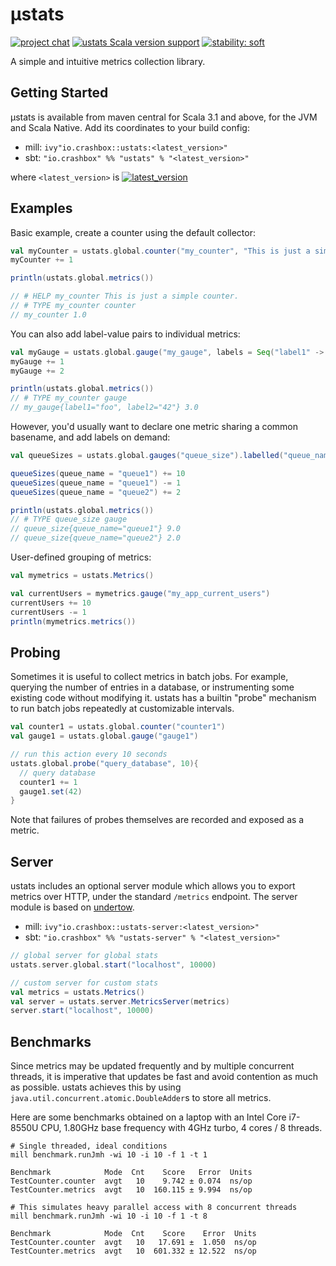 # μstats

[![project chat](https://img.shields.io/badge/zulip-join_chat-brightgreen.svg)](https://crashbox.zulipchat.com/#narrow/stream/343726-ustats)
[![ustats Scala version support](https://index.scala-lang.org/jodersky/ustats/ustats/latest.svg)](https://index.scala-lang.org/jodersky/ustats/ustats)
[![stability: soft](https://img.shields.io/badge/stability-soft-white)](https://www.crashbox.io/stability.html)

A simple and intuitive metrics collection library.

## Getting Started

μstats is available from maven central for Scala 3.1 and above, for the JVM and
Scala Native. Add its coordinates to your build config:

- mill: `ivy"io.crashbox::ustats:<latest_version>"`
- sbt: `"io.crashbox" %% "ustats" % "<latest_version>"`

where `<latest_version>` is
[![latest_version](https://index.scala-lang.org/jodersky/ustats/ustats/latest.svg)](https://index.scala-lang.org/jodersky/ustats/ustats)

## Examples

Basic example, create a counter using the default collector:

```scala
val myCounter = ustats.global.counter("my_counter", "This is just a simple counter.")
myCounter += 1

println(ustats.global.metrics())

// # HELP my_counter This is just a simple counter.
// # TYPE my_counter counter
// my_counter 1.0
```

You can also add label-value pairs to individual metrics:

```scala
val myGauge = ustats.global.gauge("my_gauge", labels = Seq("label1" -> "foo", "label2" -> 42))
myGauge += 1
myGauge += 2

println(ustats.global.metrics())
// # TYPE my_counter gauge
// my_gauge{label1="foo", label2="42"} 3.0
```

However, you'd usually want to declare one metric sharing a common basename, and
add labels on demand:

```scala
val queueSizes = ustats.global.gauges("queue_size").labelled("queue_name")

queueSizes(queue_name = "queue1") += 10
queueSizes(queue_name = "queue1") -= 1
queueSizes(queue_name = "queue2") += 2

println(ustats.global.metrics())
// # TYPE queue_size gauge
// queue_size{queue_name="queue1"} 9.0
// queue_size{queue_name="queue2"} 2.0
```

User-defined grouping of metrics:

```scala
val mymetrics = ustats.Metrics()

val currentUsers = mymetrics.gauge("my_app_current_users")
currentUsers += 10
currentUsers -= 1
println(mymetrics.metrics())
```

## Probing

Sometimes it is useful to collect metrics in batch jobs. For example, querying
the number of entries in a database, or instrumenting some existing code without
modifying it. ustats has a builtin "probe" mechanism to run batch jobs
repeatedly at customizable intervals.

```scala
val counter1 = ustats.global.counter("counter1")
val gauge1 = ustats.global.gauge("gauge1")

// run this action every 10 seconds
ustats.global.probe("query_database", 10){
  // query database
  counter1 += 1
  gauge1.set(42)
}
```

Note that failures of probes themselves are recorded and exposed as a metric.

## Server

ustats includes an optional server module which allows you to export metrics
over HTTP, under the standard `/metrics` endpoint. The server module is based on
[undertow](https://github.com/undertow-io/undertow).

- mill: `ivy"io.crashbox::ustats-server:<latest_version>"`
- sbt: `"io.crashbox" %% "ustats-server" % "<latest_version>"`

```scala
// global server for global stats
ustats.server.global.start("localhost", 10000)

// custom server for custom stats
val metrics = ustats.Metrics()
val server = ustats.server.MetricsServer(metrics)
server.start("localhost", 10000)
```

## Benchmarks

Since metrics may be updated frequently and by multiple concurrent threads, it
is imperative that updates be fast and avoid contention as much as possible.
ustats achieves this by using `java.util.concurrent.atomic.DoubleAdder`s to
store all metrics.

Here are some benchmarks obtained on a laptop with an Intel Core i7-8550U CPU,
1.80GHz base frequency with 4GHz turbo, 4 cores / 8 threads.

```
# Single threaded, ideal conditions
mill benchmark.runJmh -wi 10 -i 10 -f 1 -t 1

Benchmark            Mode  Cnt    Score   Error  Units
TestCounter.counter  avgt   10    9.742 ± 0.074  ns/op
TestCounter.metrics  avgt   10  160.115 ± 9.994  ns/op

# This simulates heavy parallel access with 8 concurrent threads
mill benchmark.runJmh -wi 10 -i 10 -f 1 -t 8

Benchmark            Mode  Cnt    Score    Error  Units
TestCounter.counter  avgt   10   17.691 ±  1.050  ns/op
TestCounter.metrics  avgt   10  601.332 ± 12.522  ns/op
```
